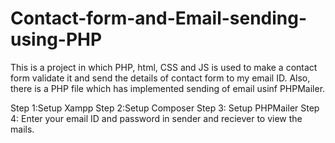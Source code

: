 # Contact-form-and-Email-sending-using-PHP
This is a project in which PHP, html, CSS and JS is used to make a contact form validate it and send the details of contact form to my email ID. Also, there is a PHP file which has implemented sending of email usinf PHPMailer.


Step 1:Setup Xampp
Step 2:Setup Composer
Step 3: Setup PHPMailer
Step 4: Enter your email ID and password in sender and reciever to view the mails.
